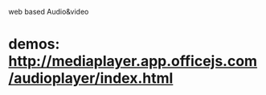 web based Audio&video

demos:
  http://mediaplayer.app.officejs.com/audioplayer/index.html
=============
